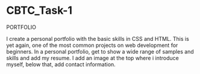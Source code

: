 # CBTC_Task-1
PORTFOLIO

I create a personal portfolio with the basic skills in CSS and HTML. This is yet again, one of the most common projects on web development for beginners. In a personal portfolio,  get to show a wide range of samples and skills and add my resume. I add an image at the top where i introduce myself, below that,  add contact information.
